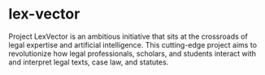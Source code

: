 # lex-vector
Project LexVector is an ambitious initiative that sits at the crossroads of legal expertise and artificial intelligence. This cutting-edge project aims to revolutionize how legal professionals, scholars, and students interact with and interpret legal texts, case law, and statutes.
